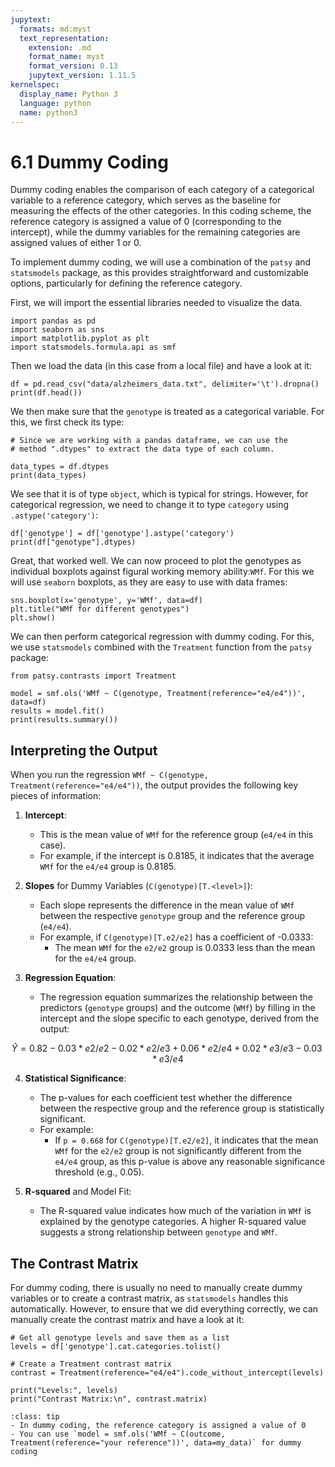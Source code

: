 ```yaml
---
jupytext:
  formats: md:myst
  text_representation:
    extension: .md
    format_name: myst
    format_version: 0.13
    jupytext_version: 1.11.5
kernelspec:
  display_name: Python 3
  language: python
  name: python3
---
```


# 6.1 Dummy Coding

Dummy coding enables the comparison of each category of a categorical variable to a reference category, which serves as the baseline for measuring the effects of the other categories. In this coding scheme, the reference category is assigned a value of 0 (corresponding to the intercept), while the dummy variables for the remaining categories are assigned values of either 1 or 0. 

To implement dummy coding, we will use a combination of the `patsy` and `statsmodels` package, as this provides straightforward and customizable options, particularly for defining the reference category.

First, we will import the essential libraries needed to visualize the data.

```{code-cell}
import pandas as pd
import seaborn as sns
import matplotlib.pyplot as plt
import statsmodels.formula.api as smf
```

Then we load the data (in this case from a local file) and have a look at it:

```{code-cell}
df = pd.read_csv("data/alzheimers_data.txt", delimiter='\t').dropna()
print(df.head())
```

We then make sure that the `genotype` is treated as a categorical variable. For this, we first check its type:

```{code-cell}
# Since we are working with a pandas dataframe, we can use the 
# method ".dtypes" to extract the data type of each column.

data_types = df.dtypes
print(data_types)
```

We see that it is of type `object`, which is typical for strings. However, for categorical regression, we need to change it to type `category` using `.astype('category')`:

```{code-cell}
df['genotype'] = df['genotype'].astype('category')
print(df["genotype"].dtypes)
```

Great, that worked well. We can now proceed to plot the genotypes as individual boxplots against figural working memory ability:`WMf`. For this we will use `seaborn` boxplots, as they are easy to use with data frames:

```{code-cell}
sns.boxplot(x='genotype', y='WMf', data=df)
plt.title("WMf for different genotypes")
plt.show()
```

We can then perform categorical regression with dummy coding. For this, we use `statsmodels` combined with the `Treatment` function from the `patsy` package:

```{code-cell}
from patsy.contrasts import Treatment

model = smf.ols('WMf ~ C(genotype, Treatment(reference="e4/e4"))', data=df)
results = model.fit()
print(results.summary())
```

## Interpreting the Output

When you run the regression `WMf ~ C(genotype, Treatment(reference="e4/e4"))`, the output provides the following key pieces of information:

1. **Intercept**:
    - This is the mean value of `WMf` for the reference group (`e4/e4` in this case).
    - For example, if the intercept is 0.8185, it indicates that the average `WMf` for the `e4/e4` group is 0.8185.

2. **Slopes** for Dummy Variables (`C(genotype)[T.<level>]`):
    - Each slope represents the difference in the mean value of `WMf` between the respective `genotype` group and the reference group (`e4/e4`).
    - For example, if `C(genotype)[T.e2/e2]` has a coefficient of -0.0333:
      - The mean `WMf` for the `e2/e2` group is 0.0333 less than the mean for the `e4/e4` group.

3. **Regression Equation**:
    - The regression equation summarizes the relationship between the predictors (`genotype` groups) and the outcome (`WMf`) by filling in the intercept and the slope specific to each genotype, derived from the output:

$$\hat{Y} = 0.82 - 0.03 * e2/e2 - 0.02 * e2/e3 + 0.06 * e2/e4 + 0.02 * e3/e3 - 0.03 * e3/e4$$

4. **Statistical Significance**:
    - The p-values for each coefficient test whether the difference between the respective group and the reference group is statistically significant.
    - For example:
      - If `p = 0.668` for `C(genotype)[T.e2/e2]`, it indicates that the mean `WMf` for the `e2/e2` group is not significantly different from the `e4/e4` group, as this p-value is above any reasonable significance threshold (e.g., 0.05).

5. **R-squared** and Model Fit:
    - The R-squared value indicates how much of the variation in `WMf` is explained by the genotype categories. A higher R-squared value suggests a strong relationship between `genotype` and `WMf`.

## The Contrast Matrix

For dummy coding, there is usually no need to manually create dummy variables or to create a contrast matrix, as `statsmodels` handles this automatically. However, to ensure that we did everything correctly, we can manually create the contrast matrix and have a look at it:

```{code-cell}
# Get all genotype levels and save them as a list
levels = df['genotype'].cat.categories.tolist()

# Create a Treatment contrast matrix
contrast = Treatment(reference="e4/e4").code_without_intercept(levels)

print("Levels:", levels)
print("Contrast Matrix:\n", contrast.matrix)
```

```{admonition} Summary
:class: tip
- In dummy coding, the reference category is assigned a value of 0
- You can use `model = smf.ols('WMf ~ C(outcome, Treatment(reference="your reference"))', data=my_data)` for dummy coding
```